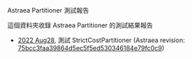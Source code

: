 Astraea Partitioner 測試報告

這個資料夾收錄 Astraea Partitioner 的測試結果報告

* [2022 Aug28](./StrictCostDispatcher_1.md), 測試 StrictCostPartitioner (Astraea revision: [75bcc3faa39864d5ec5f5ed530346184e79fc0c9](https://github.com/skiptests/astraea/tree/75bcc3faa39864d5ec5f5ed530346184e79fc0c9))

